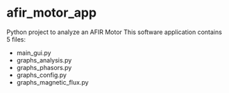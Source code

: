 # afir_motor_app
Python project to analyze an AFIR Motor
This software application contains 5 files:
 - main_gui.py
 - graphs_analysis.py
 - graphs_phasors.py
 - graphs_config.py
 - graphs_magnetic_flux.py
